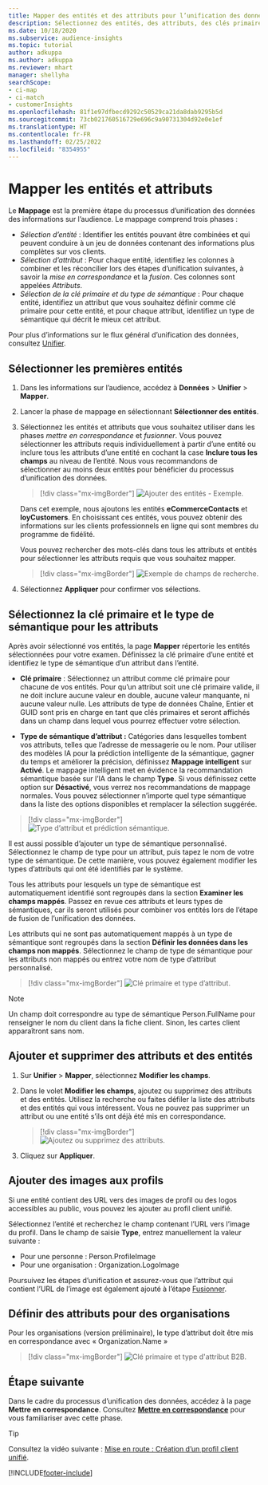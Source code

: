 ```yaml
---
title: Mapper des entités et des attributs pour l’unification des données
description: Sélectionnez des entités, des attributs, des clés primaires et des types sémantiques pour mapper les données au profil client unifié.
ms.date: 10/18/2020
ms.subservice: audience-insights
ms.topic: tutorial
author: adkuppa
ms.author: adkuppa
ms.reviewer: mhart
manager: shellyha
searchScope:
- ci-map
- ci-match
- customerInsights
ms.openlocfilehash: 81f1e97dfbecd9292c50529ca21da8dab9295b5d
ms.sourcegitcommit: 73cb021760516729e696c9a90731304d92e0e1ef
ms.translationtype: HT
ms.contentlocale: fr-FR
ms.lasthandoff: 02/25/2022
ms.locfileid: "8354955"
---
```

# <a name="map-entities-and-attributes"></a>Mapper les entités et attributs

Le **Mappage** est la première étape du processus d’unification des données des informations sur l’audience. Le mappage comprend trois phases :

- *Sélection d’entité* : Identifier les entités pouvant être combinées et qui peuvent conduire à un jeu de données contenant des informations plus complètes sur vos clients.
- *Sélection d’attribut* : Pour chaque entité, identifiez les colonnes à combiner et les réconcilier lors des étapes d’unification suivantes, à savoir la *mise en correspondance* et la *fusion*. Ces colonnes sont appelées *Attributs*.
- *Sélection de la clé primaire et du type de sémantique* : Pour chaque entité, identifiez un attribut que vous souhaitez définir comme clé primaire pour cette entité, et pour chaque attribut, identifiez un type de sémantique qui décrit le mieux cet attribut.

Pour plus d’informations sur le flux général d’unification des données, consultez [Unifier](data-unification.md).

## <a name="select-the-first-entities"></a>Sélectionner les premières entités

1. Dans les informations sur l’audience, accédez à **Données** > **Unifier** > **Mapper**.

2. Lancer la phase de mappage en sélectionnant **Sélectionner des entités**.

3. Sélectionnez les entités et attributs que vous souhaitez utiliser dans les phases *mettre en correspondance* et *fusionner*. Vous pouvez sélectionner les attributs requis individuellement à partir d’une entité ou inclure tous les attributs d’une entité en cochant la case **Inclure tous les champs** au niveau de l’entité. Nous vous recommandons de sélectionner au moins deux entités pour bénéficier du processus d’unification des données.

   > [!div class="mx-imgBorder"]
   > ![Ajouter des entités - Exemple.](media/data-manager-configure-map-add-entities-example.png "Ajouter des entités - Exemple")

   Dans cet exemple, nous ajoutons les entités **eCommerceContacts** et **loyCustomers**. En choisissant ces entités, vous pouvez obtenir des informations sur les clients professionnels en ligne qui sont membres du programme de fidélité.
   
   Vous pouvez rechercher des mots-clés dans tous les attributs et entités pour sélectionner les attributs requis que vous souhaitez mapper.
   
     > [!div class="mx-imgBorder"]
   > ![Exemple de champs de recherche.](media/data-manager-configure-map-search-fields-example.png "Exemple de champs de recherche")

4. Sélectionnez **Appliquer** pour confirmer vos sélections.

## <a name="select-primary-key-and-semantic-type-for-attributes"></a>Sélectionnez la clé primaire et le type de sémantique pour les attributs

Après avoir sélectionné vos entités, la page **Mapper** répertorie les entités sélectionnées pour votre examen. Définissez la clé primaire d’une entité et identifiez le type de sémantique d’un attribut dans l’entité.

- **Clé primaire** : Sélectionnez un attribut comme clé primaire pour chacune de vos entités. Pour qu’un attribut soit une clé primaire valide, il ne doit inclure aucune valeur en double, aucune valeur manquante, ni aucune valeur nulle. Les attributs de type de données Chaîne, Entier et GUID sont pris en charge en tant que clés primaires et seront affichés dans un champ dans lequel vous pourrez effectuer votre sélection.

- **Type de sémantique d’attribut :** Catégories dans lesquelles tombent vos attributs, telles que l’adresse de messagerie ou le nom. Pour utiliser des modèles IA pour la prédiction intelligente de la sémantique, gagner du temps et améliorer la précision, définissez **Mappage intelligent** sur **Activé**. Le mappage intelligent met en évidence la recommandation sémantique basée sur l’IA dans le champ **Type**. Si vous définissez cette option sur **Désactivé**, vous verrez nos recommandations de mappage normales. Vous pouvez sélectionner n’importe quel type sémantique dans la liste des options disponibles et remplacer la sélection suggérée.

> [!div class="mx-imgBorder"]
> ![Type d’attribut et prédiction sémantique.](media/data-manager-configure-map-add-attributes-semantic-prediction.png "Type d’attribut et prédiction sémantique")

Il est aussi possible d’ajouter un type de sémantique personnalisé. Sélectionnez le champ de type pour un attribut, puis tapez le nom de votre type de sémantique. De cette manière, vous pouvez également modifier les types d’attributs qui ont été identifiés par le système.

Tous les attributs pour lesquels un type de sémantique est automatiquement identifié sont regroupés dans la section **Examiner les champs mappés**. Passez en revue ces attributs et leurs types de sémantiques, car ils seront utilisés pour combiner vos entités lors de l’étape de fusion de l’unification des données.

Les attributs qui ne sont pas automatiquement mappés à un type de sémantique sont regroupés dans la section **Définir les données dans les champs non mappés**. Sélectionnez le champ de type de sémantique pour les attributs non mappés ou entrez votre nom de type d’attribut personnalisé.

> [!div class="mx-imgBorder"]
> ![Clé primaire et type d’attribut.](media/data-manager-configure-map-add-attributes.png "Clé primaire et type d’attribut")

> [!NOTE]
> Un champ doit correspondre au type de sémantique Person.FullName pour renseigner le nom du client dans la fiche client. Sinon, les cartes client apparaîtront sans nom. 

## <a name="add-and-remove-attributes-and-entities"></a>Ajouter et supprimer des attributs et des entités

1. Sur **Unifier** > **Mapper**, sélectionnez **Modifier les champs**.

2. Dans le volet **Modifier les champs**, ajoutez ou supprimez des attributs et des entités. Utilisez la recherche ou faites défiler la liste des attributs et des entités qui vous intéressent. Vous ne pouvez pas supprimer un attribut ou une entité s’ils ont déjà été mis en correspondance.

   > [!div class="mx-imgBorder"]
   > ![Ajoutez ou supprimez des attributs.](media/configure-data-map-edit.png "Ajouter ou supprimer des attributs")

3. Cliquez sur **Appliquer**.

## <a name="add-images-to-profiles"></a>Ajouter des images aux profils

Si une entité contient des URL vers des images de profil ou des logos accessibles au public, vous pouvez les ajouter au profil client unifié.

Sélectionnez l’entité et recherchez le champ contenant l’URL vers l’image du profil. Dans le champ de saisie **Type**, entrez manuellement la valeur suivante : 
- Pour une personne : Person.ProfileImage
- Pour une organisation : Organization.LogoImage

Poursuivez les étapes d’unification et assurez-vous que l’attribut qui contient l’URL de l’image est également ajouté à l’étape [Fusionner](merge-entities.md).

## <a name="set-attributes-for-organizations"></a>Définir des attributs pour des organisations

Pour les organisations (version préliminaire), le type d’attribut doit être mis en correspondance avec « Organization.Name »
> [!div class="mx-imgBorder"]
> ![Clé primaire et type d'attribut B2B.](media/configure-data-map-edit-b2b.png "Clé primaire et type d'attribut B2B")

## <a name="next-step"></a>Étape suivante

Dans le cadre du processus d’unification des données, accédez à la page **Mettre en correspondance**. Consultez [**Mettre en correspondance**](match-entities.md) pour vous familiariser avec cette phase.

> [!TIP]
> Consultez la vidéo suivante : [Mise en route : Création d’un profil client unifié](https://youtu.be/oBfGEhucAxs).


[!INCLUDE[footer-include](../includes/footer-banner.md)]